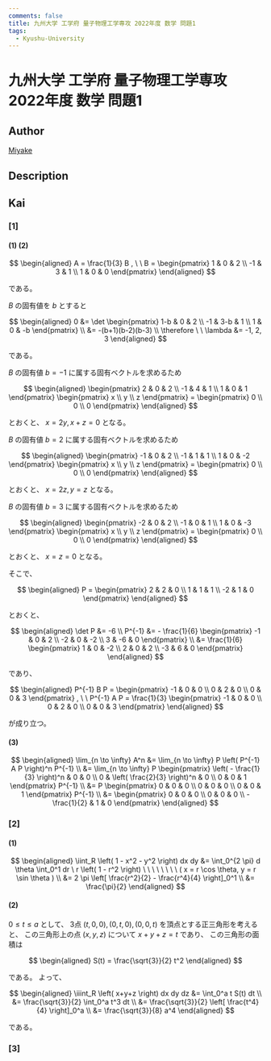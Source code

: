 ```yaml
---
comments: false
title: 九州大学 工学府 量子物理工学専攻 2022年度 数学 問題1
tags:
  - Kyushu-University
---
```

# 九州大学 工学府 量子物理工学専攻 2022年度 数学 問題1

## **Author**
[Miyake](https://miyake.github.io/exams/index.html)

## **Description**

## **Kai**
### \[1\]
#### (1) (2)

$$
\begin{aligned}
A = \frac{1}{3} B
, \ \ 
B = \begin{pmatrix} 1 & 0 & 2 \\ -1 & 3 & 1 \\ 1 & 0 & 0 \end{pmatrix}
\end{aligned}
$$

である。

$B$ の固有値を $b$ とすると

$$
\begin{aligned}
0
&= \det \begin{pmatrix} 1-b & 0 & 2 \\ -1 & 3-b & 1 \\ 1 & 0 & -b
\end{pmatrix}
\\
&= -(b+1)(b-2)(b-3)
\\
\therefore \ \ 
\lambda &= -1, 2, 3
\end{aligned}
$$

である。

$B$ の固有値 $b=-1$ に属する固有ベクトルを求めるため

$$
\begin{aligned}
\begin{pmatrix} 2 & 0 & 2 \\ -1 & 4 & 1 \\ 1 & 0 & 1 \end{pmatrix}
\begin{pmatrix} x \\ y \\ z \end{pmatrix}
= \begin{pmatrix} 0 \\ 0 \\ 0 \end{pmatrix}
\end{aligned}
$$

とおくと、 $x=2y,x+z=0$ となる。

$B$ の固有値 $b=2$ に属する固有ベクトルを求めるため

$$
\begin{aligned}
\begin{pmatrix} -1 & 0 & 2 \\ -1 & 1 & 1 \\ 1 & 0 & -2 \end{pmatrix}
\begin{pmatrix} x \\ y \\ z \end{pmatrix}
= \begin{pmatrix} 0 \\ 0 \\ 0 \end{pmatrix}
\end{aligned}
$$

とおくと、 $x=2z,y=z$ となる。

$B$ の固有値 $b=3$ に属する固有ベクトルを求めるため

$$
\begin{aligned}
\begin{pmatrix} -2 & 0 & 2 \\ -1 & 0 & 1 \\ 1 & 0 & -3 \end{pmatrix}
\begin{pmatrix} x \\ y \\ z \end{pmatrix}
= \begin{pmatrix} 0 \\ 0 \\ 0 \end{pmatrix}
\end{aligned}
$$

とおくと、 $x=z=0$ となる。

そこで、

$$
\begin{aligned}
P = \begin{pmatrix} 2 & 2 & 0 \\ 1 & 1 & 1 \\ -2 & 1 & 0 \end{pmatrix}
\end{aligned}
$$

とおくと、

$$
\begin{aligned}
\det P &= -6
\\
P^{-1}
&= - \frac{1}{6} \begin{pmatrix}
-1 & 0 & 2 \\ -2 & 0 & -2 \\ 3 & -6 & 0 \end{pmatrix}
\\
&= \frac{1}{6} \begin{pmatrix}
1 & 0 & -2 \\ 2 & 0 & 2 \\ -3 & 6 & 0 \end{pmatrix}
\end{aligned}
$$

であり、

$$
\begin{aligned}
P^{-1} B P
= \begin{pmatrix} -1 & 0 & 0 \\ 0 & 2 & 0 \\ 0 & 0 & 3 \end{pmatrix}
, \ \ 
P^{-1} A P
= \frac{1}{3}
\begin{pmatrix} -1 & 0 & 0 \\ 0 & 2 & 0 \\ 0 & 0 & 3 \end{pmatrix}
\end{aligned}
$$

が成り立つ。

#### (3)

$$
  \begin{aligned}
  \lim_{n \to \infty} A^n
  &= \lim_{n \to \infty} P \left( P^{-1} A P \right)^n P^{-1}
  \\
  &= \lim_{n \to \infty} P \begin{pmatrix}
  \left( - \frac{1}{3} \right)^n & 0 & 0 \\
  0 & \left( \frac{2}{3} \right)^n & 0 \\ 0 & 0 & 1
  \end{pmatrix} P^{-1}
  \\
  &= P \begin{pmatrix} 0 & 0 & 0 \\ 0 & 0 & 0 \\ 0 & 0 & 1 \end{pmatrix} P^{-1}
  \\
  &= \begin{pmatrix} 0 & 0 & 0 \\ 0 & 0 & 0 \\ - \frac{1}{2} & 1 & 0
  \end{pmatrix}
  \end{aligned}
$$

### \[2\]
#### (1)

$$
  \begin{aligned}
  \iint_R \left( 1 - x^2 - y^2 \right) dx dy
  &= \int_0^{2 \pi} d \theta \int_0^1 dr \ r \left( 1 - r^2 \right)
  \ \ \ \ \ \ \ \ ( x = r \cos \theta, y = r \sin \theta )
  \\
  &= 2 \pi \left[ \frac{r^2}{2} - \frac{r^4}{4} \right]_0^1
  \\
  &= \frac{\pi}{2}
  \end{aligned}
$$

#### (2)
$0 \leq t \leq a$ として、
3点 $(t,0,0),(0,t,0),(0,0,t)$ を頂点とする正三角形を考えると、
この三角形上の点 $(x,y,z)$ について $x+y+z=t$ であり、
この三角形の面積は

$$
\begin{aligned}
S(t) = \frac{\sqrt{3}}{2} t^2
\end{aligned}
$$

である。
よって、

$$
\begin{aligned}
\iiint_R \left( x+y+z \right) dx dy dz
&= \int_0^a t S(t) dt
\\
&= \frac{\sqrt{3}}{2} \int_0^a t^3 dt
\\
&= \frac{\sqrt{3}}{2} \left[ \frac{t^4}{4} \right]_0^a
\\
&= \frac{\sqrt{3}}{8} a^4
\end{aligned}
$$

である。

### \[3\]

